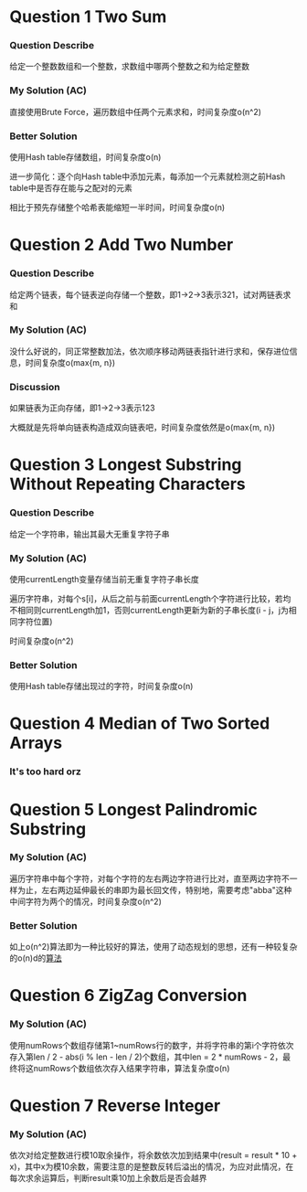 # Question 1  Two Sum

### Question Describe

给定一个整数数组和一个整数，求数组中哪两个整数之和为给定整数

### My Solution (AC)

直接使用Brute Force，遍历数组中任两个元素求和，时间复杂度o(n^2)

### Better Solution

使用Hash table存储数组，时间复杂度o(n)

进一步简化：逐个向Hash table中添加元素，每添加一个元素就检测之前Hash table中是否存在能与之配对的元素

相比于预先存储整个哈希表能缩短一半时间，时间复杂度o(n)

# Question 2  Add Two Number

### Question Describe

给定两个链表，每个链表逆向存储一个整数，即1->2->3表示321，试对两链表求和

### My Solution (AC)

没什么好说的，同正常整数加法，依次顺序移动两链表指针进行求和，保存进位信息，时间复杂度o(max{m, n})

### Discussion

如果链表为正向存储，即1->2->3表示123

大概就是先将单向链表构造成双向链表吧，时间复杂度依然是o(max{m, n})

# Question 3  Longest Substring Without Repeating Characters

### Question Describe

给定一个字符串，输出其最大无重复字符子串

### My Solution (AC)

使用currentLength变量存储当前无重复字符子串长度

遍历字符串，对每个s[i]，从后之前与前面currentLength个字符进行比较，若均不相同则currentLength加1，否则currentLength更新为新的子串长度(i - j，j为相同字符位置)

时间复杂度o(n^2)

### Better Solution

使用Hash table存储出现过的字符，时间复杂度o(n)

# Question 4 Median of Two Sorted Arrays

### It's too hard orz

# Question 5 Longest Palindromic Substring

### My Solution (AC)

遍历字符串中每个字符，对每个字符的左右两边字符进行比对，直至两边字符不一样为止，左右两边延伸最长的串即为最长回文传，特别地，需要考虑"abba"这种中间字符为两个的情况，时间复杂度o(n^2)

### Better Solution

如上o(n^2)算法即为一种比较好的算法，使用了动态规划的思想，还有一种较复杂的o(n)d的[算法](http://articles.leetcode.com/longest-palindromic-substring-part-ii/)

# Question 6 ZigZag Conversion

### My Solution (AC)

使用numRows个数组存储第1~numRows行的数字，并将字符串的第i个字符依次存入第len / 2 - abs(i % len - len / 2)个数组，其中len = 2 * numRows - 2，最终将这numRows个数组依次存入结果字符串，算法复杂度o(n)

# Question 7 Reverse Integer

### My Solution (AC)

依次对给定整数进行模10取余操作，将余数依次加到结果中(result = result * 10 + x)，其中x为模10余数，需要注意的是整数反转后溢出的情况，为应对此情况，在每次求余运算后，判断result乘10加上余数后是否会越界
